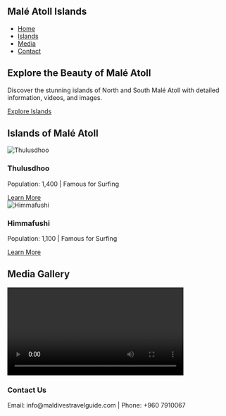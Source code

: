 <html lang="en">
<head>
  <meta charset="UTF-8">
  <meta name="viewport" content="width=device-width, initial-scale=1.0">
  <title>Malé Atoll Islands</title>
  <link rel="stylesheet" href="style.css">
</head>
<body>

  <!-- Navbar -->
  <nav>
    <div class="logo">
      <h1>Malé Atoll Islands</h1>
    </div>
    <ul>
      <li><a href="#home">Home</a></li>
      <li><a href="#islands">Islands</a></li>
      <li><a href="#media">Media</a></li>
      <li><a href="#contact">Contact</a></li>
    </ul>
  </nav>

  <!-- Hero Section -->
  <section id="home" class="hero">
    <div class="hero-content">
      <h2>Explore the Beauty of Malé Atoll</h2>
      <p>Discover the stunning islands of North and South Malé Atoll with detailed information, videos, and images.</p>
      <a href="#islands" class="btn">Explore Islands</a>
    </div>
  </section>

  <!-- Islands Section -->
  <section id="islands" class="islands-section">
    <h2>Islands of Malé Atoll</h2>
    <div class="island-list">
      <!-- Thulusdhoo Island -->
      <div class="island">
        <img src="images/thulusdhoo.jpg" alt="Thulusdhoo">
        <h3>Thulusdhoo</h3>
        <p>Population: 1,400 | Famous for Surfing</p>
        <a href="thulusdhoo.html" class="btn">Learn More</a>
      </div>
      <!-- Himmafushi Island -->
      <div class="island">
        <img src="images/himmafushi.jpg" alt="Himmafushi">
        <h3>Himmafushi</h3>
        <p>Population: 1,100 | Famous for Surfing</p>
        <a href="himmafushi.html" class="btn">Learn More</a>
      </div>
      <!-- More islands can be added similarly -->
    </div>
  </section>

  <!-- Media Section -->
  <section id="media" class="media-section">
    <h2>Media Gallery</h2>
    <div class="media-gallery">
      <video controls width="400">
        <source src="videos/maldives-island.mp4" type="video/mp4">
        Your browser does not support the video tag.
      </video>
      <!-- Additional videos and images -->
    </div>
  </section>

  <!-- Footer Section -->
  <footer id="contact">
    <h3>Contact Us</h3>
    <p>Email: info@maldivestravelguide.com | Phone: +960 7910067</p>
  </footer>

  <script src="script.js"></script>
</body>
</html>
